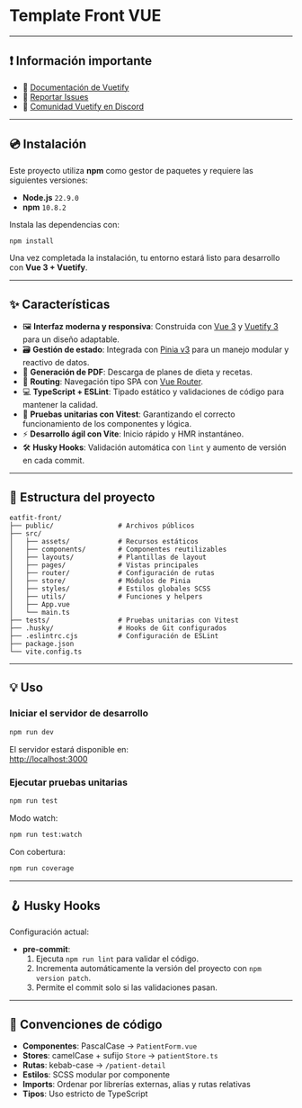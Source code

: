 # Template Front VUE

---

## ❗️ Información importante

- 📄 [Documentación de Vuetify](https://vuetifyjs.com/)
- 🚨 [Reportar Issues](https://issues.vuetifyjs.com/)
- 💬 [Comunidad Vuetify en Discord](https://community.vuetifyjs.com/)

---

## 💿 Instalación

Este proyecto utiliza **npm** como gestor de paquetes y requiere las siguientes versiones:

- **Node.js** `22.9.0`
- **npm** `10.8.2`

Instala las dependencias con:

```bash
npm install
```

Una vez completada la instalación, tu entorno estará listo para desarrollo con **Vue 3 + Vuetify**.

---

## ✨ Características

- 🖼️ **Interfaz moderna y responsiva**: Construida con [Vue 3](https://vuejs.org/) y [Vuetify 3](https://vuetifyjs.com/en/) para un diseño adaptable.
- 🗃️ **Gestión de estado**: Integrada con [Pinia v3](https://pinia.vuejs.org/) para un manejo modular y reactivo de datos.
- 📄 **Generación de PDF**: Descarga de planes de dieta y recetas.
- 🚦 **Routing**: Navegación tipo SPA con [Vue Router](https://router.vuejs.org/).
- 💻 **TypeScript + ESLint**: Tipado estático y validaciones de código para mantener la calidad.
- 🧪 **Pruebas unitarias con Vitest**: Garantizando el correcto funcionamiento de los componentes y lógica.
- ⚡ **Desarrollo ágil con Vite**: Inicio rápido y HMR instantáneo.
- 🛠️ **Husky Hooks**: Validación automática con `lint` y aumento de versión en cada commit.

---

## 📂 Estructura del proyecto

```
eatfit-front/
├── public/                # Archivos públicos
├── src/
│   ├── assets/            # Recursos estáticos
│   ├── components/        # Componentes reutilizables
│   ├── layouts/           # Plantillas de layout
│   ├── pages/             # Vistas principales
│   ├── router/            # Configuración de rutas
│   ├── store/             # Módulos de Pinia
│   ├── styles/            # Estilos globales SCSS
│   ├── utils/             # Funciones y helpers
│   ├── App.vue
│   └── main.ts
├── tests/                 # Pruebas unitarias con Vitest
├── .husky/                # Hooks de Git configurados
├── .eslintrc.cjs          # Configuración de ESLint
├── package.json
└── vite.config.ts
```

---

## 💡 Uso

### Iniciar el servidor de desarrollo

```bash
npm run dev
```

El servidor estará disponible en:  
[http://localhost:3000](http://localhost:3000)

### Ejecutar pruebas unitarias

```bash
npm run test
```

Modo watch:
```bash
npm run test:watch
```

Con cobertura:
```bash
npm run coverage
```

---

## 🪝 Husky Hooks

Configuración actual:

- **pre-commit**:
  1. Ejecuta `npm run lint` para validar el código.
  2. Incrementa automáticamente la versión del proyecto con `npm version patch`.
  3. Permite el commit solo si las validaciones pasan.

---

## 📏 Convenciones de código

- **Componentes**: PascalCase → `PatientForm.vue`
- **Stores**: camelCase + sufijo `Store` → `patientStore.ts`
- **Rutas**: kebab-case → `/patient-detail`
- **Estilos**: SCSS modular por componente
- **Imports**: Ordenar por librerías externas, alias y rutas relativas
- **Tipos**: Uso estricto de TypeScript